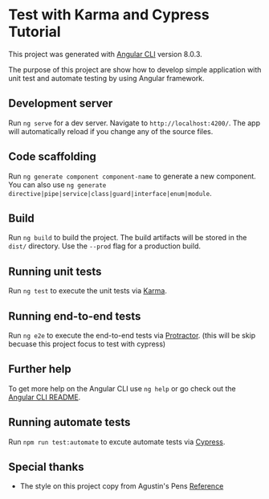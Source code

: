 # Test with Karma and Cypress Tutorial

This project was generated with [Angular CLI](https://github.com/angular/angular-cli) version 8.0.3.

The purpose of this project are show how to develop simple application with unit test and automate testing by using Angular framework.

## Development server

Run `ng serve` for a dev server. Navigate to `http://localhost:4200/`. The app will automatically reload if you change any of the source files.

## Code scaffolding

Run `ng generate component component-name` to generate a new component. You can also use `ng generate directive|pipe|service|class|guard|interface|enum|module`.

## Build

Run `ng build` to build the project. The build artifacts will be stored in the `dist/` directory. Use the `--prod` flag for a production build.

## Running unit tests

Run `ng test` to execute the unit tests via [Karma](https://karma-runner.github.io).

## Running end-to-end tests

Run `ng e2e` to execute the end-to-end tests via [Protractor](http://www.protractortest.org/). (this will be skip becuase this project focus to test with cypress)

## Further help

To get more help on the Angular CLI use `ng help` or go check out the [Angular CLI README](https://github.com/angular/angular-cli/blob/master/README.md).

## Running automate tests

Run `npm run test:automate` to excute automate tests via [Cypress](https://www.cypress.io/).


## Special thanks

- The style on this project copy from Agustin's Pens [Reference](https://codepen.io/Agustin585/pen/voGywq)